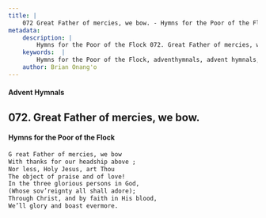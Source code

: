 ```yaml
---
title: |
    072 Great Father of mercies, we bow. - Hymns for the Poor of the Flock
metadata:
    description: |
        Hymns for the Poor of the Flock 072. Great Father of mercies, we bow.. G reat Father of mercies, we bow  With thanks for our headship above ;  Nor less, Holy Jesus, art Thou  The object of praise and of love! In the three glorious persons in God,  (Whose sov’reignty all shall adore);  Through Christ, and by faith in His blood,  We’ll glory and boast evermore. 
    keywords:  |
        Hymns for the Poor of the Flock, adventhymnals, advent hymnals, Great Father of mercies, we bow., G reat Father of mercies, we bow , 
    author: Brian Onang'o
---
```


#### Advent Hymnals
## 072. Great Father of mercies, we bow.
####  Hymns for the Poor of the Flock

```txt
G reat Father of mercies, we bow 
With thanks for our headship above ; 
Nor less, Holy Jesus, art Thou 
The object of praise and of love!
In the three glorious persons in God, 
(Whose sov’reignty all shall adore); 
Through Christ, and by faith in His blood, 
We’ll glory and boast evermore.
```